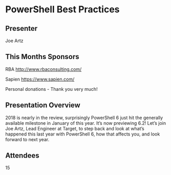 # PowerShell Best Practices

## Presenter

Joe Artz

## This Months Sponsors

RBA <http://www.rbaconsulting.com/>

Sapien <https://www.sapien.com/>

Personal donations - Thank you very much!

## Presentation Overview

2018 is nearly in the review, surprisingly PowerShell 6 just hit the generally available milestone in January of this year. It’s now previewing 6.2! Let’s join Joe Artz, Lead Engineer at Target, to step back and look at what’s happened this last year with PowerShell 6, how that affects you, and look forward to next year.

## Attendees

15